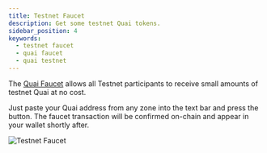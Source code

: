 ```yaml
---
title: Testnet Faucet
description: Get some testnet Quai tokens.
sidebar_position: 4
keywords:
  - testnet faucet
  - quai faucet
  - quai testnet
---
```


The [Quai Faucet](https://faucet.quai.network) allows all Testnet participants to receive small amounts of testnet Quai at no cost.

Just paste your Quai address from any zone into the text bar and press the button. The faucet transaction will be confirmed on-chain and appear in your wallet shortly after.

![Testnet Faucet](/img/Faucet.webp)
